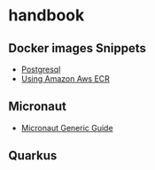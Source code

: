 # handbook



## Docker images Snippets

* [Postgresql](docker/postgres.md)
* [Using Amazon Aws ECR](docker/aws_ecr.md)


## Micronaut

* [Micronaut Generic Guide](micronaut/index.md)


## Quarkus
